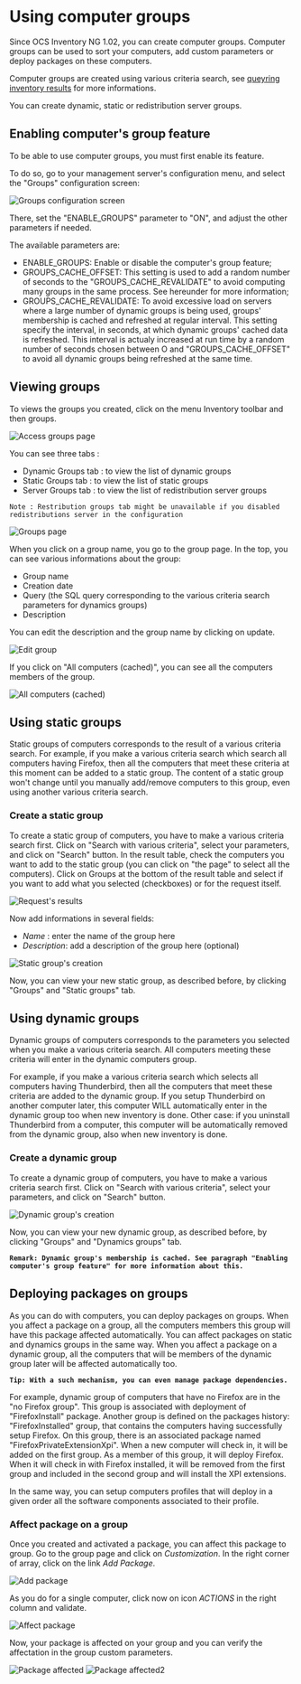 # Using computer groups

Since OCS Inventory NG 1.02, you can create computer groups. Computer groups can be used to sort your
computers, add custom parameters or deploy packages on these computers. 

Computer groups are created using
various criteria search, see [queyring inventory results](Querying-inventory-results.md) for more informations. 

You can create dynamic, static or redistribution server groups.

## Enabling computer's group feature

To be able to use computer groups, you must first enable its feature.

To do so, go to your management server's configuration menu, and select the "Groups" configuration screen:

![Groups configuration screen](../../img/server/reports/groups_configuration.png)

There, set the "ENABLE_GROUPS" parameter to "ON", and adjust the other parameters if needed.

The available parameters are:

* ENABLE_GROUPS: Enable or disable the computer's group feature;
* GROUPS_CACHE_OFFSET: This setting is used to add a random number of seconds to the "GROUPS_CACHE_REVALIDATE"
  to avoid computing many groups in the same process. See hereunder for more information;
* GROUPS_CACHE_REVALIDATE: To avoid excessive load on servers where a large number of dynamic groups is being
  used, groups' membership is cached and refreshed at regular interval. This setting specify the interval,
  in seconds, at which dynamic groups' cached data is refreshed. This interval is actualy increased at run time 
  by a random number of seconds chosen between O and "GROUPS_CACHE_OFFSET" to avoid all dynamic groups being
  refreshed at the same time.

## Viewing groups

To views the groups you created, click on the menu Inventory toolbar and then groups.

![Access groups page](../../img/server/reports/computers_groups_1.png)

You can see three tabs :

* Dynamic Groups tab : to view the list of dynamic groups
* Static Groups tab : to view the list of static groups
* Server Groups tab : to view the list of redistribution server groups

`Note : Restribution groups tab might be unavailable if you disabled redistributions server in the configuration`

![Groups page](../../img/server/reports/computers_groups_2.png)

When you click on a group name, you go to the group page. In the top,
you can see various informations about the group:

* Group name
* Creation date
* Query (the SQL query corresponding to the various criteria search parameters for dynamics groups)
* Description

You can edit the description and the group name by clicking on update.

![Edit group](../../img/server/reports/computers_groups_3.png)


If you click on "All computers (cached)", you can see all the computers members of the group.

![All computers (cached)](../../img/server/reports/computers_groups_5.png)

## Using static groups

Static groups of computers corresponds to the result of a various criteria search. For example,
if you make a various criteria search which search all computers having Firefox, then all the
computers that meet these criteria at this moment can be added to a static group. The content
of a static group won't change until you manually add/remove computers to this group, even using
another various criteria search.

### **Create a static group**

To create a static group of computers, you have to make a various criteria search first.
Click on "Search with various criteria", select your parameters, and click on "Search" button.
In the result table, check the computers you want to add to the static group (you can click on
"the page" to select all the computers). Click on Groups at the bottom of the result table and select if you want to add what you selected (checkboxes) or for the request itself.

![Request's results](../../img/server/reports/computers_groups_6.png)

Now add informations in several fields:

* _Name_ : enter the name of the group here
* _Description_: add a description of the group here (optional)

![Static group's creation](../../img/server/reports/computers_groups_7.png)

Now, you can view your new static group, as described before, by clicking "Groups" and "Static groups" tab.

## Using dynamic groups

Dynamic groups of computers corresponds to the parameters you selected when you make
a various criteria search. All computers meeting these criteria will enter in the dynamic computers group.

For example, if you make a various criteria search which selects all computers having Thunderbird,
then all the computers that meet these criteria are added to the dynamic group. If you setup
Thunderbird on another computer later, this computer WILL automatically enter in the dynamic
group too when new inventory is done. Other case: if you uninstall Thunderbird from a computer,
this computer will be automatically removed from the dynamic group, also when new inventory is done.

### **Create a dynamic group**

To create a dynamic group of computers, you have to make a various criteria search first.
Click on "Search with various criteria", select your parameters, and click on "Search" button.

![Dynamic group's creation](../../img/server/reports/computers_groups_8.png)

Now, you can view your new dynamic group, as described before, by clicking "Groups" and "Dynamics groups" tab.

**`Remark: Dynamic group's membership is cached. See paragraph "Enabling computer's group feature" for more
 information about this.`**

## Deploying packages on groups

As you can do with computers, you can deploy packages on groups. When you affect a package on a group,
all the computers members this group will have this package affected automatically. You can affect
packages on static and dynamics groups in the same way. When you affect a package on a dynamic group,
all the computers that will be members of the dynamic group later will be affected automatically too.

**`Tip: With a such mechanism, you can even manage package dependencies.`**

For example, dynamic group of computers that have no Firefox are in the "no Firefox group".
This group is associated with deployment of "FirefoxInstall" package. Another group is defined on
the packages history: "FirefoxInstalled" group, that contains the computers having successfully
setup Firefox. On this group, there is an associated package named "FirefoxPrivateExtensionXpi".
When a new computer will check in, it will be added on the first group. As a member of this group,
it will deploy Firefox. When it will check in with Firefox installed, it will be removed from the
first group and included in the second group and will install the XPI extensions.

In the same way, you can setup computers profiles that will deploy in a given order all the software
components associated to their profile.

### **Affect package on a group**

Once you created and activated a package, you can affect this package to group. Go to the group page
and click on _Customization_. In the right corner of array, click on the link _Add Package_.

![Add package](../../img/server/reports/computers_groups_9.png)

As you do for a single computer, click now on icon _ACTIONS_ in the right column and validate.

![Affect package](../../img/server/reports/computers_groups_10.png)

Now, your package is affected on your group and you can verify the affectation in the group custom parameters.

![Package affected](../../img/server/reports/computers_groups_11.png)
![Package affected2](../../img/server/reports/computers_groups_12.png)
